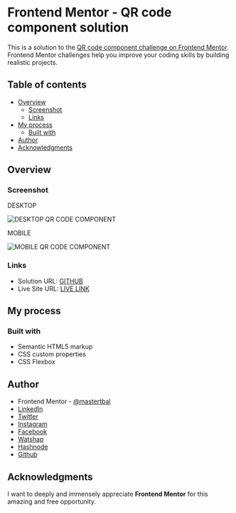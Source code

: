 # Frontend Mentor - QR code component solution

This is a solution to the [QR code component challenge on Frontend Mentor](https://www.frontendmentor.io/challenges/qr-code-component-iux_sIO_H). Frontend Mentor challenges help you improve your coding skills by building realistic projects. 

## Table of contents

- [Overview](#overview)
  - [Screenshot](#screenshot)
  - [Links](#links)
- [My process](#my-process)
  - [Built with](#built-with)
- [Author](#author)
- [Acknowledgments](#acknowledgments)

## Overview

### Screenshot
DESKTOP

![DESKTOP QR CODE COMPONENT](https://user-images.githubusercontent.com/28808054/167263612-af593af9-27bb-4540-90e9-679b0daa2b53.png)

MOBILE

![MOBILE QR CODE COMPONENT](https://user-images.githubusercontent.com/28808054/167263627-177ba349-ceaa-40d5-8407-b48f6bf7bae3.png)

### Links

- Solution URL: [GITHUB](https://github.com/mastertbal/QR-CODE-COMPONENT/edit/master/README.md)
- Live Site URL: [LIVE LINK](https://mastertbal.github.io/PROFILE-CARD-COMPONENT//index.html)

## My process

### Built with

- Semantic HTML5 markup
- CSS custom properties
- CSS Flexbox

## Author
- Frontend Mentor - [@mastertbal](https://www.frontendmentor.io/profile/mastertbal)
- [LinkedIn](https://www.linkedin.com/in/oluwatobi-balogun-536044160)
- [Twitter](https://www.twitter.com/mastertbal)
- [Instagram](https://www.instagram.com/mastertbal)
- [Facebook](https://www.facebook.com/oluwatobi.balogun.984349)
- [Watshap](https://wa.me/07058350844)
- [Hashnode](https://mastertbal.hashnode.dev)
- [Github](https://github.com/mastertbal)

## Acknowledgments

I want to deeply and immensely appreciate **Frontend Mentor** for this amazing and free opportunity.
